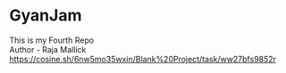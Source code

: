 # GyanJam
This is my Fourth Repo
<br>
Author - Raja Mallick 
https://cosine.sh/6nw5mo35wxin/Blank%20Project/task/ww27bfs9852r
